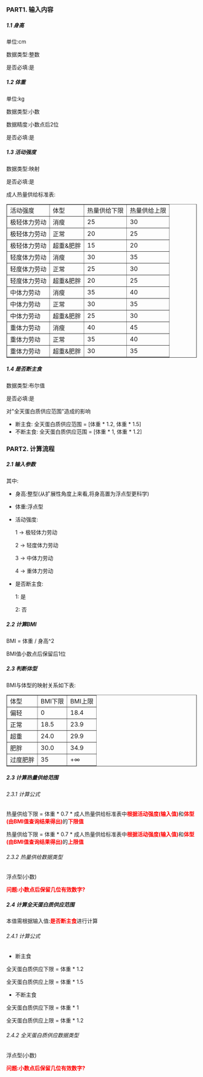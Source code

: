 ### PART1. 输入内容

##### 1.1 身高

单位:cm

数据类型:整数

是否必填:是

##### 1.2 体重

单位:kg

数据类型:小数

数据精度:小数点后2位

是否必填:是

##### 1.3 活动强度

数据类型:映射

是否必填:是

成人热量供给标准表:

<table border="1px solid black">
    <tr>
    	<td>活动强度</td>
    	<td>体型</td>
    	<td>热量供给下限</td>
    	<td>热量供给上限</td>
    </tr>
	<tr>
		<td>极轻体力劳动</td>
		<td>消瘦</td>
		<td>25</td>
		<td>30</td>
	</tr>
	<tr>
		<td>极轻体力劳动</td>
		<td>正常</td>
		<td>20</td>	
		<td>25</td>
	</tr>
	<tr>
		<td>极轻体力劳动</td>
		<td>超重&肥胖</td>
		<td>15</td>
		<td>20</td>
	</tr>
	<tr>
		<td>轻度体力劳动</td>
		<td>消瘦</td>
		<td>30</td>	
		<td>35</td>
	</tr>
	<tr>
		<td>轻度体力劳动</td>
		<td>正常</td>
		<td>25</td>
		<td>30</td>
	</tr>
	<tr>
		<td>轻度体力劳动</td>
		<td>超重&肥胖</td>
		<td>20</td>
		<td>25</td>
	</tr>
	<tr>
		<td>中体力劳动</td>
		<td>消瘦</td>
		<td>35</td>
		<td>40</td>
	</tr>
	<tr>
		<td>中体力劳动</td>
		<td>正常</td>
		<td>30</td>
		<td>35</td>
	</tr>
	<tr>
		<td>中体力劳动</td>
		<td>超重&肥胖</td>
		<td>25</td>
		<td>30</td>
	</tr>
	<tr>
		<td>重体力劳动</td>
		<td>消瘦</td>
		<td>40</td>
		<td>45</td>
	</tr>
	<tr>
		<td>重体力劳动</td>
		<td>正常</td>
		<td>35</td>
		<td>40</td>
	</tr>
	<tr>
		<td>重体力劳动</td>
		<td>超重&肥胖</td>
		<td>30</td>
		<td>35</td>
	</tr>
</table>

##### 1.4 是否断主食

数据类型:布尔值

是否必填:是

对"全天蛋白质供应范围"造成的影响

- 断主食: 全天蛋白质供应范围 = [体重 * 1.2, 体重 * 1.5]
- 不断主食: 全天蛋白质供应范围 = [体重 * 1, 体重 * 1.2]

### PART2. 计算流程

##### 2.1 输入参数

其中:

- 身高:整型(从扩展性角度上来看,将身高置为浮点型更科学)
- 体重:浮点型
- 活动强度: 

	1 -> 极轻体力劳动
	
	2 -> 轻度体力劳动
	
	3 -> 中体力劳动
	
	4 -> 重体力劳动
	
- 是否断主食:

	1: 是
	
	2: 否
	
##### 2.2 计算BMI

BMI = 体重 / 身高^2

BMI值小数点后保留后1位

##### 2.3 判断体型

BMI与体型的映射关系如下表:

<table border="1px solid black">
    <tr>
    	<td>体型</td>
    	<td>BMI下限</td>
    	<td>BMI上限</td>
    </tr>
	<tr>
		<td>偏轻</td>
		<td>0</td>
		<td>18.4</td>
	</tr>
	<tr>
		<td>正常</td>
		<td>18.5</td>
		<td>23.9</td>
	</tr>
	<tr>
		<td>超重</td>
		<td>24.0</td>
		<td>29.9</td>
	</tr>
	<tr>
		<td>肥胖</td>
		<td>30.0</td>
		<td>34.9</td>
	</tr>
	<tr>
		<td>过度肥胖</td>
		<td>35</td>
		<td>+∞</td>
	</tr>
</table>

##### 2.3 计算热量供给范围

###### 2.3.1 计算公式

热量供给下限 = 体重 * 0.7 * 成人热量供给标准表中<font color="red">**根据活动强度(输入值)**</font>和<font color="red">**体型(由BMI值查询结果得出)**</font>的<font color="red">**下限值**</font>

热量供给下限 = 体重 * 0.7 * 成人热量供给标准表中<font color="red">**根据活动强度(输入值)**</font>和<font color="red">**体型(由BMI值查询结果得出)**</font>的<font color="red">**上限值**</font>

###### 2.3.2 热量供给数据类型

浮点型(小数)

<font color="red">**问题:小数点后保留几位有效数字?**</font>

##### 2.4 计算全天蛋白质供应范围

本值需根据输入值:<font color="red">**是否断主食**</font>进行计算

###### 2.4.1 计算公式

- 断主食

全天蛋白质供应下限 = 体重 * 1.2

全天蛋白质供应上限 = 体重 * 1.5

- 不断主食

全天蛋白质供应下限 = 体重 * 1

全天蛋白质供应上限 = 体重 * 1.2

###### 2.4.2 全天蛋白质供应数据类型

浮点型(小数)

<font color="red">**问题:小数点后保留几位有效数字?**</font>

